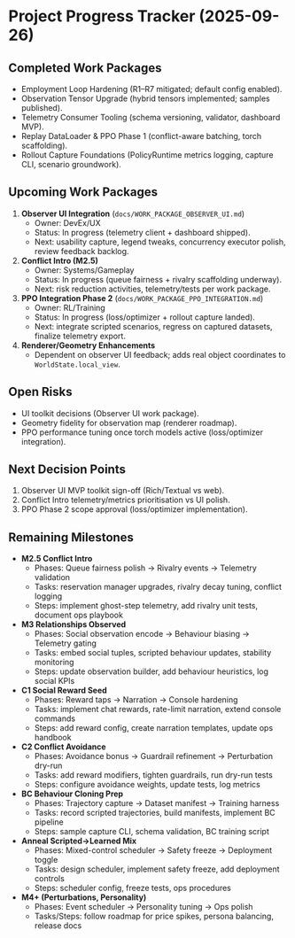 # Project Progress Tracker (2025-09-26)

## Completed Work Packages
- Employment Loop Hardening (R1–R7 mitigated; default config enabled).
- Observation Tensor Upgrade (hybrid tensors implemented; samples published).
- Telemetry Consumer Tooling (schema versioning, validator, dashboard MVP).
- Replay DataLoader & PPO Phase 1 (conflict-aware batching, torch scaffolding).
- Rollout Capture Foundations (PolicyRuntime metrics logging, capture CLI, scenario groundwork).

## Upcoming Work Packages
1. **Observer UI Integration** (`docs/WORK_PACKAGE_OBSERVER_UI.md`)
   - Owner: DevEx/UX
   - Status: In progress (telemetry client + dashboard shipped).
   - Next: usability capture, legend tweaks, concurrency executor polish, review feedback backlog.
2. **Conflict Intro (M2.5)**
   - Owner: Systems/Gameplay
   - Status: In progress (queue fairness + rivalry scaffolding underway).
   - Next: risk reduction activities, telemetry/tests per work package.
3. **PPO Integration Phase 2** (`docs/WORK_PACKAGE_PPO_INTEGRATION.md`)
   - Owner: RL/Training
   - Status: In progress (loss/optimizer + rollout capture landed).
   - Next: integrate scripted scenarios, regress on captured datasets, finalize telemetry export.
4. **Renderer/Geometry Enhancements**
   - Dependent on observer UI feedback; adds real object coordinates to `WorldState.local_view`.

## Open Risks
- UI toolkit decisions (Observer UI work package).
- Geometry fidelity for observation map (renderer roadmap).
- PPO performance tuning once torch models active (loss/optimizer integration).

## Next Decision Points
1. Observer UI MVP toolkit sign-off (Rich/Textual vs web).
2. Conflict Intro telemetry/metrics prioritisation vs UI polish.
3. PPO Phase 2 scope approval (loss/optimizer implementation).
## Remaining Milestones
- **M2.5 Conflict Intro**
  - Phases: Queue fairness polish → Rivalry events → Telemetry validation
  - Tasks: reservation manager upgrades, rivalry decay tuning, conflict logging
  - Steps: implement ghost-step telemetry, add rivalry unit tests, document ops playbook
- **M3 Relationships Observed**
  - Phases: Social observation encode → Behaviour biasing → Telemetry gating
  - Tasks: embed social tuples, scripted behaviour updates, stability monitoring
  - Steps: update observation builder, add behaviour heuristics, log social KPIs
- **C1 Social Reward Seed**
  - Phases: Reward taps → Narration → Console hardening
  - Tasks: implement chat rewards, rate-limit narration, extend console commands
  - Steps: add reward config, create narration templates, update ops handbook
- **C2 Conflict Avoidance**
  - Phases: Avoidance bonus → Guardrail refinement → Perturbation dry-run
  - Tasks: add reward modifiers, tighten guardrails, run dry-run tests
  - Steps: configure avoidance weights, update tests, log metrics
- **BC Behaviour Cloning Prep**
  - Phases: Trajectory capture → Dataset manifest → Training harness
  - Tasks: record scripted trajectories, build manifests, implement BC pipeline
  - Steps: sample capture CLI, schema validation, BC training script
- **Anneal Scripted→Learned Mix**
  - Phases: Mixed-control scheduler → Safety freeze → Deployment toggle
  - Tasks: design scheduler, implement safety freeze, add deployment controls
  - Steps: scheduler config, freeze tests, ops procedures
- **M4+ (Perturbations, Personality)**
  - Phases: Event scheduler → Personality tuning → Ops polish
  - Tasks/Steps: follow roadmap for price spikes, persona balancing, release docs
